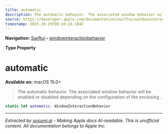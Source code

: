 ```yaml
---
title: automatic
description: The automatic behavior. The associated window behavior will be enabled or disabled depending on the configuration of the enclosing .
source: https://developer.apple.com/documentation/swiftui/windowinteractionbehavior/automatic
timestamp: 2025-10-29T00:10:24.184Z
---
```


**Navigation:** [Swiftui](/documentation/swiftui) › [windowinteractionbehavior](/documentation/swiftui/windowinteractionbehavior)

**Type Property**

# automatic

**Available on:** macOS 15.0+

> The automatic behavior. The associated window behavior will be enabled or disabled depending on the configuration of the enclosing .

```swift
static let automatic: WindowInteractionBehavior
```

---

*Extracted by [sosumi.ai](https://sosumi.ai) - Making Apple docs AI-readable.*
*This is unofficial content. All documentation belongs to Apple Inc.*
